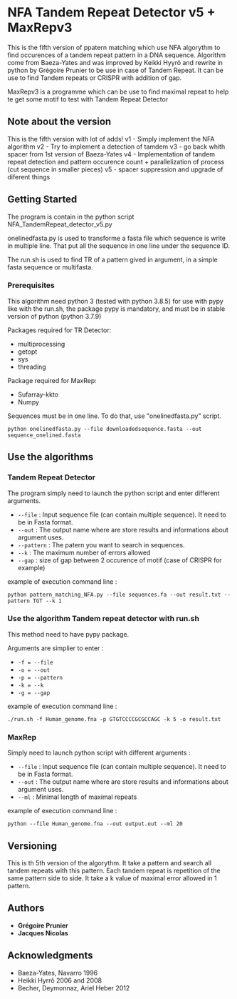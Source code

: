 # NFA Tandem Repeat Detector v5 + MaxRepv3

This is the fifth version of ppatern matching which use NFA algorythm to find occurences of a tandem repeat pattern in a DNA sequence.
Algorithm come from Baeza-Yates and was improved by Keikki Hyyrö and rewrite in python by Grégoire Prunier to be use in case of Tandem Repeat.
It can be use to find Tandem repeats or CRISPR with addition of gap.

MaxRepv3 is a programme which can be use to find maximal repeat to help te get some motif to test with Tandem Repeat Detector

## Note about the version

This is the fifth version with lot of adds!
v1 - Simply implement the NFA algorithm
v2 - Try to implement a detection of tamdem
v3 - go back whith spacer from 1st version of Baeza-Yates
v4 - Implementation of tandem repeat detection and pattern occurence count + parallelization of process (cut sequence in smaller pieces)
v5 - spacer suppression and upgrade of diferent things

## Getting Started

The program is contain in the python script NFA_TandemRepeat_detector_v5.py 

onelinedfasta.py is used to transforme a fasta file which sequence is write in multiple line. That put all the sequence in one line under the sequence ID.

The run.sh is used to find TR of a pattern gived in argument, in a simple fasta sequence or multifasta.

### Prerequisites

This algorithm need python 3  (tested with python 3.8.5)
for use with pypy like with the run.sh, the package pypy is mandatory, and must be in stable version of python (python 3.7.9)

Packages required for TR Detector:

* multiprocessing
* getopt
* sys
* threading

Package required for MaxRep:

* Sufarray-kkto
* Numpy

Sequences must be in one line.
To do that, use "onelinedfasta.py" script.
```
python onelinedfasta.py --file downloadedsequence.fasta --out sequence_onelined.fasta
```


## Use the algorithms
### Tandem Repeat Detector
The program simply need to launch the python script and enter different arguments.

* `--file` : Input sequence file (can contain multiple sequence). It need to be in Fasta format.
* `--out` : The output name where are store results and informations about argument uses.
* `--pattern` : The patern you want to search in sequences.
* `--k` : The maximum number of errors allowed
* `--gap` : size of gap between 2 occurence of motif (case of CRISPR for example)

example of execution command line :
```
python pattern_matching_NFA.py --file sequences.fa --out result.txt --pattern TGT --k 1
```
### Use the algorithm Tandem repeat detector with run.sh
This method need to have pypy package.

Arguments are simplier to enter :

- `-f = --file`
- `-o = --out`
- `-p = --pattern`
- `-k = --k`
- `-g = --gap`


example of execution command line :
```
./run.sh -f Human_genome.fna -p GTGTCCCCGCGCCAGC -k 5 -o result.txt
```
### MaxRep

Simply need to launch python script with different arguments :

* `--file` : Input sequence file (can contain multiple sequence). It need to be in Fasta format.
* `--out` : The output name where are store results and informations about argument uses.
* `--ml` : Minimal length of maximal repeats

example of execution command line :
```
python --file Human_genome.fna --out output.out --ml 20
```

## Versioning

This is th 5th version of the algorythm.
It take a pattern and search all tandem repeats with this pattern. Each tandem repeat is repetition of the same pattern side to side.
It take a k value of maximal error allowed in 1 pattern.

## Authors

* **Grégoire Prunier** 
* **Jacques Nicolas**


## Acknowledgments

* Baeza-Yates, Navarro 1996
* Heikki Hyrrô 2006 and 2008
* Becher, Deymonnaz, Ariel Heber 2012
